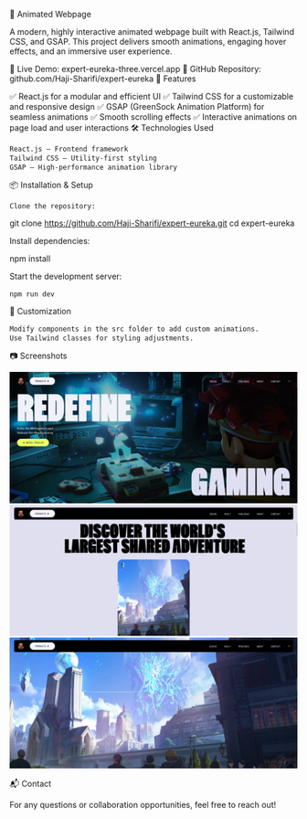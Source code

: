 🌟 Animated Webpage

A modern, highly interactive animated webpage built with React.js, Tailwind CSS, and GSAP. This project delivers smooth animations, engaging hover effects, and an immersive user experience.

🔗 Live Demo: expert-eureka-three.vercel.app
📂 GitHub Repository: github.com/Haji-Sharifi/expert-eureka
🚀 Features

✅ React.js for a modular and efficient UI
✅ Tailwind CSS for a customizable and responsive design
✅ GSAP (GreenSock Animation Platform) for seamless animations
✅ Smooth scrolling effects
✅ Interactive animations on page load and user interactions
🛠️ Technologies Used

    React.js – Frontend framework
    Tailwind CSS – Utility-first styling
    GSAP – High-performance animation library

📦 Installation & Setup

    Clone the repository:

git clone https://github.com/Haji-Sharifi/expert-eureka.git
cd expert-eureka

Install dependencies:

npm install

Start the development server:

    npm run dev

🎨 Customization

    Modify components in the src folder to add custom animations.
    Use Tailwind classes for styling adjustments.

📷 Screenshots

![alt text](image.png)
![alt text](image-1.png)
![alt text](image-2.png)

📬 Contact

For any questions or collaboration opportunities, feel free to reach out!
